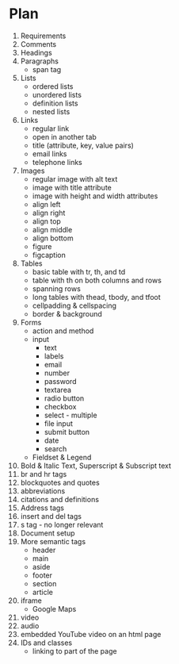 # Plan

1. Requirements
2. Comments
3. Headings
4. Paragraphs
   - span tag
5. Lists
   - ordered lists
   - unordered lists
   - definition lists
   - nested lists
6. Links
   * regular link
   * open in another tab
   * title (attribute, key, value pairs)
   * email links
   * telephone links
7. Images
   * regular image with alt text
   * image with title attribute
   * image with height and width attributes
   * align left
   * align right
   * align top
   * align middle
   * align bottom
   * figure
   * figcaption
8. Tables
   * basic table with tr, th, and td
   * table with th on both columns and rows
   * spanning rows
   * long tables with thead, tbody, and tfoot
   * cellpadding & cellspacing
   * border & background
9. Forms
   * action and method
   * input
     - text
     - labels
     - email
     - number
     - password
     - textarea
     - radio button
     - checkbox
     - select - multiple
     - file input
     - submit button
     - date
     - search
   * Fieldset & Legend
10. Bold & Italic Text, Superscript & Subscript text
11. br and hr tags
12. blockquotes and quotes
13. abbreviations
14. citations and definitions
15. Address tags
16. insert and del tags
17. s tag - no longer relevant
18. Document setup
19. More semantic tags
    * header
    * main
    * aside
    * footer
    * section
    * article
20. iframe
    * Google Maps
21. video
22. audio
23. embedded YouTube video on an html page
24. IDs and classes
    * linking to part of the page
    

     
